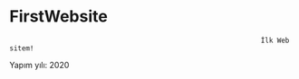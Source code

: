 # FirstWebsite

                                                                  İlk Web sitem!

Yapım yılı: 2020

